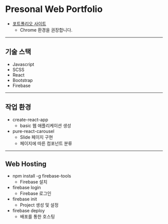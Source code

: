 # Presonal Web Portfolio
* [포트폴리오 사이트](https://project-73584.firebaseapp.com)
  + Chrome 환경을 권장합니다.
---
## 기술 스택
* Javascript
* SCSS
* React
* Bootstrap
* Firebase
---
## 작업 환경 
* create-react-app
  + basic 웹 애플리케이션 생성
* pure-react-carousel
  + Slide 페이지 구현
  + 페이지에 따른 컴포넌트 분류
---
## Web Hosting
* npm install -g firebase-tools
  + Firebase 설치
* firebase login
  + Firebase 로그인
* firebase init
  + Project 생성 및 설정
* firebase deploy
  + 배포를 통한 호스팅
